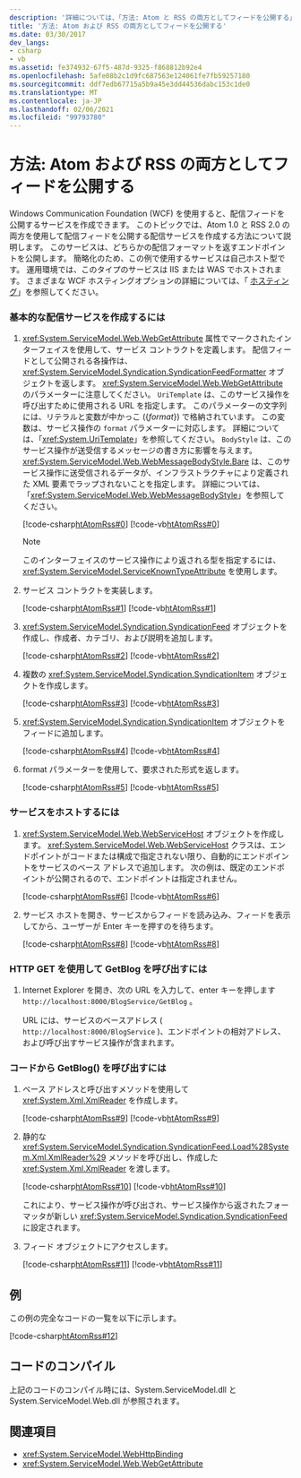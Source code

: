 ```yaml
---
description: '詳細については、「方法: Atom と RSS の両方としてフィードを公開する」を参照してください。'
title: '方法: Atom および RSS の両方としてフィードを公開する'
ms.date: 03/30/2017
dev_langs:
- csharp
- vb
ms.assetid: fe374932-67f5-487d-9325-f868812b92e4
ms.openlocfilehash: 5afe08b2c1d9fc687563e124061fe7fb59257180
ms.sourcegitcommit: ddf7edb67715a5b9a45e3dd44536dabc153c1de0
ms.translationtype: MT
ms.contentlocale: ja-JP
ms.lasthandoff: 02/06/2021
ms.locfileid: "99793780"
---
```

# <a name="how-to-expose-a-feed-as-both-atom-and-rss"></a>方法: Atom および RSS の両方としてフィードを公開する

Windows Communication Foundation (WCF) を使用すると、配信フィードを公開するサービスを作成できます。 このトピックでは、Atom 1.0 と RSS 2.0 の両方を使用して配信フィードを公開する配信サービスを作成する方法について説明します。 このサービスは、どちらかの配信フォーマットを返すエンドポイントを公開します。 簡略化のため、この例で使用するサービスは自己ホスト型です。 運用環境では、このタイプのサービスは IIS または WAS でホストされます。 さまざまな WCF ホスティングオプションの詳細については、「 [ホスティング](hosting.md)」を参照してください。  
  
### <a name="to-create-a-basic-syndication-service"></a>基本的な配信サービスを作成するには  
  
1. <xref:System.ServiceModel.Web.WebGetAttribute> 属性でマークされたインターフェイスを使用して、サービス コントラクトを定義します。 配信フィードとして公開される各操作は、<xref:System.ServiceModel.Syndication.SyndicationFeedFormatter> オブジェクトを返します。 <xref:System.ServiceModel.Web.WebGetAttribute> のパラメーターに注意してください。 `UriTemplate` は、このサービス操作を呼び出すために使用される URL を指定します。 このパラメーターの文字列には、リテラルと変数が中かっこ ({*format*}) で格納されています。 この変数は、サービス操作の `format` パラメーターに対応します。 詳細については、「<xref:System.UriTemplate>」を参照してください。 `BodyStyle` は、このサービス操作が送受信するメッセージの書き方に影響を与えます。 <xref:System.ServiceModel.Web.WebMessageBodyStyle.Bare> は、このサービス操作に送受信されるデータが、インフラストラクチャにより定義された XML 要素でラップされないことを指定します。 詳細については、「<xref:System.ServiceModel.Web.WebMessageBodyStyle>」を参照してください。  
  
     [!code-csharp[htAtomRss#0](../../../../samples/snippets/csharp/VS_Snippets_CFX/htatomrss/cs/program.cs#0)]
     [!code-vb[htAtomRss#0](../../../../samples/snippets/visualbasic/VS_Snippets_CFX/htatomrss/vb/program.vb#0)]  
  
    > [!NOTE]
    > このインターフェイスのサービス操作により返される型を指定するには、<xref:System.ServiceModel.ServiceKnownTypeAttribute> を使用します。  
  
2. サービス コントラクトを実装します。  
  
     [!code-csharp[htAtomRss#1](../../../../samples/snippets/csharp/VS_Snippets_CFX/htatomrss/cs/program.cs#1)]
     [!code-vb[htAtomRss#1](../../../../samples/snippets/visualbasic/VS_Snippets_CFX/htatomrss/vb/program.vb#1)]  
  
3. <xref:System.ServiceModel.Syndication.SyndicationFeed> オブジェクトを作成し、作成者、カテゴリ、および説明を追加します。  
  
     [!code-csharp[htAtomRss#2](../../../../samples/snippets/csharp/VS_Snippets_CFX/htatomrss/cs/program.cs#2)]
     [!code-vb[htAtomRss#2](../../../../samples/snippets/visualbasic/VS_Snippets_CFX/htatomrss/vb/program.vb#2)]  
  
4. 複数の <xref:System.ServiceModel.Syndication.SyndicationItem> オブジェクトを作成します。  
  
     [!code-csharp[htAtomRss#3](../../../../samples/snippets/csharp/VS_Snippets_CFX/htatomrss/cs/program.cs#3)]
     [!code-vb[htAtomRss#3](../../../../samples/snippets/visualbasic/VS_Snippets_CFX/htatomrss/vb/program.vb#3)]  
  
5. <xref:System.ServiceModel.Syndication.SyndicationItem> オブジェクトをフィードに追加します。  
  
     [!code-csharp[htAtomRss#4](../../../../samples/snippets/csharp/VS_Snippets_CFX/htatomrss/cs/program.cs#4)]
     [!code-vb[htAtomRss#4](../../../../samples/snippets/visualbasic/VS_Snippets_CFX/htatomrss/vb/program.vb#4)]  
  
6. format パラメーターを使用して、要求された形式を返します。  
  
     [!code-csharp[htAtomRss#5](../../../../samples/snippets/csharp/VS_Snippets_CFX/htatomrss/cs/program.cs#5)]
     [!code-vb[htAtomRss#5](../../../../samples/snippets/visualbasic/VS_Snippets_CFX/htatomrss/vb/program.vb#5)]  
  
### <a name="to-host-the-service"></a>サービスをホストするには  
  
1. <xref:System.ServiceModel.Web.WebServiceHost> オブジェクトを作成します。 <xref:System.ServiceModel.Web.WebServiceHost> クラスは、エンドポイントがコードまたは構成で指定されない限り、自動的にエンドポイントをサービスのベース アドレスで追加します。 次の例は、既定のエンドポイントが公開されるので、エンドポイントは指定されません。  
  
     [!code-csharp[htAtomRss#6](../../../../samples/snippets/csharp/VS_Snippets_CFX/htatomrss/cs/program.cs#6)]
     [!code-vb[htAtomRss#6](../../../../samples/snippets/visualbasic/VS_Snippets_CFX/htatomrss/vb/program.vb#6)]  
  
2. サービス ホストを開き、サービスからフィードを読み込み、フィードを表示してから、ユーザーが Enter キーを押すのを待ちます。  
  
     [!code-csharp[htAtomRss#8](../../../../samples/snippets/csharp/VS_Snippets_CFX/htatomrss/cs/program.cs#8)]
     [!code-vb[htAtomRss#8](../../../../samples/snippets/visualbasic/VS_Snippets_CFX/htatomrss/vb/program.vb#8)]  
  
### <a name="to-call-getblog-with-an-http-get"></a>HTTP GET を使用して GetBlog を呼び出すには  
  
1. Internet Explorer を開き、次の URL を入力して、enter キーを押します `http://localhost:8000/BlogService/GetBlog` 。
  
     URL には、サービスのベースアドレス ( `http://localhost:8000/BlogService` )、エンドポイントの相対アドレス、および呼び出すサービス操作が含まれます。  
  
### <a name="to-call-getblog-from-code"></a>コードから GetBlog() を呼び出すには  
  
1. ベース アドレスと呼び出すメソッドを使用して <xref:System.Xml.XmlReader> を作成します。  
  
     [!code-csharp[htAtomRss#9](../../../../samples/snippets/csharp/VS_Snippets_CFX/htatomrss/cs/snippets.cs#9)]
     [!code-vb[htAtomRss#9](../../../../samples/snippets/visualbasic/VS_Snippets_CFX/htatomrss/vb/snippets.vb#9)]  
  
2. 静的な <xref:System.ServiceModel.Syndication.SyndicationFeed.Load%28System.Xml.XmlReader%29> メソッドを呼び出し、作成した <xref:System.Xml.XmlReader> を渡します。  
  
     [!code-csharp[htAtomRss#10](../../../../samples/snippets/csharp/VS_Snippets_CFX/htatomrss/cs/snippets.cs#10)]
     [!code-vb[htAtomRss#10](../../../../samples/snippets/visualbasic/VS_Snippets_CFX/htatomrss/vb/snippets.vb#10)]  
  
     これにより、サービス操作が呼び出され、サービス操作から返されたフォーマッタが新しい <xref:System.ServiceModel.Syndication.SyndicationFeed> に設定されます。  
  
3. フィード オブジェクトにアクセスします。  
  
     [!code-csharp[htAtomRss#11](../../../../samples/snippets/csharp/VS_Snippets_CFX/htatomrss/cs/snippets.cs#11)]
     [!code-vb[htAtomRss#11](../../../../samples/snippets/visualbasic/VS_Snippets_CFX/htatomrss/vb/snippets.vb#11)]  
  
## <a name="example"></a>例  

 この例の完全なコードの一覧を以下に示します。  
  
 [!code-csharp[htAtomRss#12](../../../../samples/snippets/csharp/VS_Snippets_CFX/htatomrss/cs/program.cs#12)]  
  
## <a name="compiling-the-code"></a>コードのコンパイル  

 上記のコードのコンパイル時には、System.ServiceModel.dll と System.ServiceModel.Web.dll が参照されます。  
  
## <a name="see-also"></a>関連項目

- <xref:System.ServiceModel.WebHttpBinding>
- <xref:System.ServiceModel.Web.WebGetAttribute>
